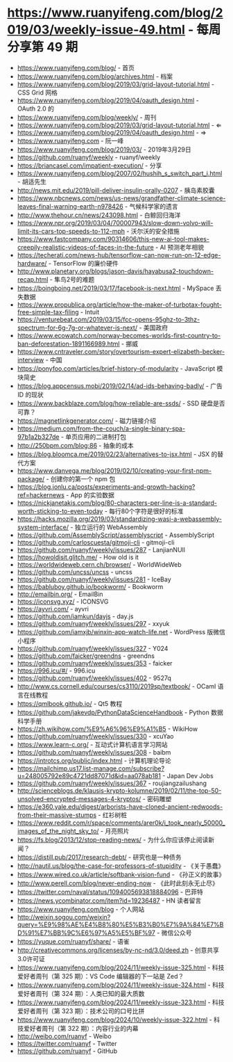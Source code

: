 # https://www.ruanyifeng.com/blog/2019/03/weekly-issue-49.html - 每周分享第 49 期

- https://www.ruanyifeng.com/blog/ - 首页
- https://www.ruanyifeng.com/blog/archives.html - 档案
- https://www.ruanyifeng.com/blog/2019/03/grid-layout-tutorial.html - CSS Grid 网格
- https://www.ruanyifeng.com/blog/2019/04/oauth_design.html - OAuth 2.0 的
- https://www.ruanyifeng.com/blog/weekly/ - 周刊
- https://www.ruanyifeng.com/blog/2019/03/grid-layout-tutorial.html - ⇐
- https://www.ruanyifeng.com/blog/2019/04/oauth_design.html - ⇒
- https://www.ruanyifeng.com - 阮一峰
- https://www.ruanyifeng.com/blog/2019/03/ - 2019年3月29日
- https://github.com/ruanyf/weekly - ruanyf/weekly
- https://briancasel.com/impatient-execution/ - 分享
- https://www.ruanyifeng.com/blog/2007/02/hushih_s_switch_part_i.html - 胡适先生
- http://news.mit.edu/2019/pill-deliver-insulin-orally-0207 - 胰岛素胶囊
- https://www.nbcnews.com/news/us-news/grandfather-climate-science-leaves-final-warning-earth-n978426 - 气候科学家的遗言
- http://www.thehour.cn/news/243098.html - 白鲸回归海洋
- https://www.npr.org/2019/03/04/700007943/slow-down-volvo-will-limit-its-cars-top-speeds-to-112-mph - 沃尔沃的安全措施
- https://www.fastcompany.com/90314606/this-new-ai-tool-makes-creepily-realistic-videos-of-faces-in-the-future - AI 预测老年相貌
- https://techerati.com/news-hub/tensorflow-can-now-run-on-12-edge-hardware/ - TensorFlow 的廉价硬件
- http://www.planetary.org/blogs/jason-davis/hayabusa2-touchdown-recap.html - 隼鸟2号的难题
- https://boingboing.net/2019/03/17/facebook-is-next.html - MySpace 丢失数据
- https://www.propublica.org/article/how-the-maker-of-turbotax-fought-free-simple-tax-filing - Intuit
- https://venturebeat.com/2019/03/15/fcc-opens-95ghz-to-3thz-spectrum-for-6g-7g-or-whatever-is-next/ - 美国政府
- https://www.ecowatch.com/norway-becomes-worlds-first-country-to-ban-deforestation-1891166989.html - 挪威
- https://www.cntraveler.com/story/overtourism-expert-elizabeth-becker-interview - 中国
- https://ponyfoo.com/articles/brief-history-of-modularity - JavaScript 模块简史
- https://blog.appcensus.mobi/2019/02/14/ad-ids-behaving-badly/ - 广告 ID 的现状
- https://www.backblaze.com/blog/how-reliable-are-ssds/ - SSD 硬盘是否可靠？
- https://magnetlinkgenerator.com/ - 磁力链接介绍
- https://medium.com/from-the-couch/a-single-binary-spa-97b1a2b327de - 单页应用的二进制打包
- http://250bpm.com/blog:86 - 抽象的成本
- https://blog.bloomca.me/2019/02/23/alternatives-to-jsx.html - JSX 的替代方案
- https://www.danvega.me/blog/2019/02/10/creating-your-first-npm-package/ - 创建你的第一个 npm 包
- https://blog.jonlu.ca/posts/experiments-and-growth-hacking?ref=hackernews - App 的实验数据
- https://nickjanetakis.com/blog/80-characters-per-line-is-a-standard-worth-sticking-to-even-today - 每行80个字符是很好的标准
- https://hacks.mozilla.org/2019/03/standardizing-wasi-a-webassembly-system-interface/ - 独立运行的 WebAssembly
- https://github.com/AssemblyScript/assemblyscript - AssemblyScript
- https://github.com/carloscuesta/gitmoji-cli - gitmoji-cli
- https://github.com/ruanyf/weekly/issues/287 - LanjianNUll
- https://howoldisit.glitch.me/ - How old is it
- https://worldwideweb.cern.ch/browser/ - WorldWideWeb
- https://github.com/uncss/uncss - uncss
- https://github.com/ruanyf/weekly/issues/281 - IceBay
- https://babluboy.github.io/bookworm/ - Bookworm
- http://emailbin.org/ - EmailBin
- https://iconsvg.xyz/ - ICONSVG
- https://ayvri.com/ - ayvri
- https://github.com/iamkun/dayjs - day.js
- https://github.com/ruanyf/weekly/issues/297 - xxyuk
- https://github.com/iamxjb/winxin-app-watch-life.net - WordPress 版微信小程序
- https://github.com/ruanyf/weekly/issues/327 - Y024
- https://github.com/faicker/greendns - greendns
- https://github.com/ruanyf/weekly/issues/353 - faicker
- https://996.icu/#/ - 996.icu
- https://github.com/ruanyf/weekly/issues/402 - 9527q
- http://www.cs.cornell.edu/courses/cs3110/2019sp/textbook/ - OCaml 语言在线教程
- https://qmlbook.github.io/ - Qt5 教程
- https://github.com/jakevdp/PythonDataScienceHandbook - Python 数据科学手册
- https://zh.wikihow.com/%E9%A6%96%E9%A1%B5 - WikiHow
- https://github.com/ruanyf/weekly/issues/330 - xcuYao
- https://www.learn-c.org/ - 互动式计算机语言学习网站
- https://github.com/ruanyf/weekly/issues/308 - baibm
- https://introtcs.org/public/index.html - 计算机理论导论
- https://mailchimp.us17.list-manage.com/subscribe?u=248005792e89c4721dd87071d&id=aa078ab181 - Japan Dev Jobs
- https://github.com/ruanyf/weekly/issues/367 - roujiangzailushang
- http://scienceblogs.de/klausis-krypto-kolumne/2019/02/11/the-top-50-unsolved-encrypted-messages-4-kryptos/ - 密码雕塑
- https://e360.yale.edu/digest/arborists-have-cloned-ancient-redwoods-from-their-massive-stumps - 红衫树桩
- https://www.reddit.com/r/space/comments/arer0k/i_took_nearly_50000_images_of_the_night_sky_to/ - 月亮照片
- https://fs.blog/2013/12/stop-reading-news/ - 为什么你应该停止阅读新闻？
- https://distill.pub/2017/research-debt/ - 研究也是一种债务
- http://nautil.us/blog/the-case-for-professors-of-stupidity - 《关于愚蠢》
- https://www.wired.co.uk/article/softbank-vision-fund - 《孙正义的故事》
- http://www.perell.com/blog/never-ending-now - 《此时此刻永无止尽》
- https://twitter.com/naval/status/1094005693818884096 - 巴菲特
- https://news.ycombinator.com/item?id=19236487 - HN 读者留言
- https://www.ruanyifeng.com/blog - 个人网站
- http://weixin.sogou.com/weixin?query=%E9%98%AE%E4%B8%80%E5%B3%B0%E7%9A%84%E7%BD%91%E7%BB%9C%E6%97%A5%E5%BF%97 - 微信公众号
- https://yuque.com/ruanyf/share/ - 语雀
- http://creativecommons.org/licenses/by-nc-nd/3.0/deed.zh - 创意共享3.0许可证
- https://www.ruanyifeng.com/blog/2024/11/weekly-issue-325.html - 科技爱好者周刊（第 325 期）：VS Code 编辑器的下一站是 Zed？
- https://www.ruanyifeng.com/blog/2024/11/weekly-issue-324.html - 科技爱好者周刊（第 324 期）：人类已知的最大质数
- https://www.ruanyifeng.com/blog/2024/11/weekly-issue-323.html - 科技爱好者周刊（第 323 期）：技术公司的口号比拼
- https://www.ruanyifeng.com/blog/2024/10/weekly-issue-322.html - 科技爱好者周刊（第 322 期）：内容行业的内幕
- http://weibo.com/ruanyf - Weibo
- https://twitter.com/ruanyf - Twitter
- https://github.com/ruanyf - GitHub